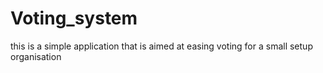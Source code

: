 # Voting_system
this is a simple application that is aimed at easing voting for a small setup organisation
